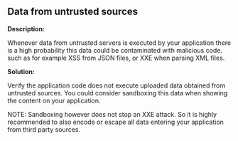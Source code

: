 
Data from untrusted sources
-------

**Description:**

Whenever data from untrusted servers is executed by your application there is a high 
probability this data could be contaminated with malicious code. such as for example 
XSS from JSON files, or XXE when parsing XML files. 


**Solution:**

Verify the application code does not execute uploaded data obtained from untrusted sources. 
You could consider sandboxing this data when showing the content on your application. 

NOTE: Sandboxing however does not stop an XXE attack. So it is highly recommended to 
also encode or escape all data entering your application from third party sources.

	